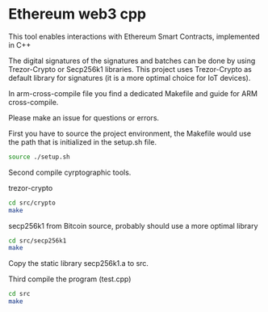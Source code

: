 # Ethereum web3 cpp

This tool enables interactions with Ethereum Smart Contracts, implemented in C++

The digital signatures of the signatures and batches can be done by using Trezor-Crypto or Secp256k1 libraries. This project uses Trezor-Crypto as default library for signatures (it is a more optimal choice for IoT devices).

In arm-cross-compile file you find a dedicated Makefile and guide for ARM cross-compile.

Please make an issue for questions or errors.

First you have to source the project environment, the Makefile would use the path that is initialized in the setup.sh file.


```bash 
source ./setup.sh
``` 

Second compile cyrptographic tools.

trezor-crypto
```bash 
cd src/crypto
make
``` 

secp256k1 from Bitcoin source, probably should use a more optimal library

```bash 
cd src/secp256k1
make
``` 
Copy the static library secp256k1.a to src.


Third compile the program (test.cpp)

```bash
cd src 
make
```
